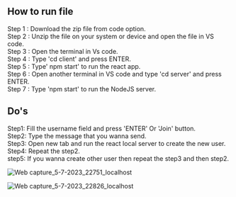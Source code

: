 ## How to run file

Step 1 : Download the zip file from code option.<br/>
Step 2 : Unzip the file on your system or device and open the file in VS code.<br/>
Step 3 : Open the terminal in Vs code.<br/>
Step 4 : Type 'cd client' and press ENTER.<br/>
Step 5 : Type' npm start' to run the react app.<br/>
Step 6 : Open another terminal in VS code and type 'cd server' and press ENTER.<br/>
Step 7 : Type 'npm start' to run the NodeJS server.<br/>

## Do's

Step1: Fill the username field and press 'ENTER' Or 'Join' button.<br/>
Step2: Type the message that you wanna send.<br/>
Step3: Open new tab and run the react local server to create the new user.<br/>
Step4: Repeat the step2.<br/>
step5: If you wanna create other user then repeat the step3 and then step2.<br/>

![Web capture_5-7-2023_22751_localhost](https://github.com/shubham13101996/Unibit_Test/assets/121822895/36f82db5-3282-477f-b822-94674ddb09d3)


![Web capture_5-7-2023_22826_localhost](https://github.com/shubham13101996/Unibit_Test/assets/121822895/c64441eb-a06c-4601-bbe3-660fbe982727)
